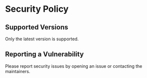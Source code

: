 # Security Policy

## Supported Versions
Only the latest version is supported.

## Reporting a Vulnerability
Please report security issues by opening an issue or contacting the maintainers.
